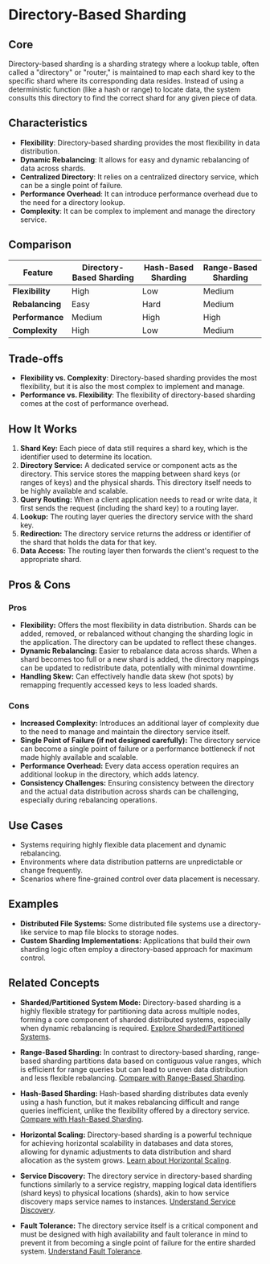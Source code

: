 # Directory-Based Sharding

## Core

Directory-based sharding is a sharding strategy where a lookup table, often called a "directory" or "router," is maintained to map each shard key to the specific shard where its corresponding data resides. Instead of using a deterministic function (like a hash or range) to locate data, the system consults this directory to find the correct shard for any given piece of data.

## Characteristics

- **Flexibility**: Directory-based sharding provides the most flexibility in data distribution.
- **Dynamic Rebalancing**: It allows for easy and dynamic rebalancing of data across shards.
- **Centralized Directory**: It relies on a centralized directory service, which can be a single point of failure.
- **Performance Overhead**: It can introduce performance overhead due to the need for a directory lookup.
- **Complexity**: It can be complex to implement and manage the directory service.

## Comparison

| Feature | Directory-Based Sharding | Hash-Based Sharding | Range-Based Sharding |
|---|---|---|---|
| **Flexibility** | High | Low | Medium |
| **Rebalancing** | Easy | Hard | Medium |
| **Performance** | Medium | High | High |
| **Complexity** | High | Low | Medium |

## Trade-offs

- **Flexibility vs. Complexity**: Directory-based sharding provides the most flexibility, but it is also the most complex to implement and manage.
- **Performance vs. Flexibility**: The flexibility of directory-based sharding comes at the cost of performance overhead.

## How It Works

1.  **Shard Key:** Each piece of data still requires a shard key, which is the identifier used to determine its location.
2.  **Directory Service:** A dedicated service or component acts as the directory. This service stores the mapping between shard keys (or ranges of keys) and the physical shards. This directory itself needs to be highly available and scalable.
3.  **Query Routing:** When a client application needs to read or write data, it first sends the request (including the shard key) to a routing layer.
4.  **Lookup:** The routing layer queries the directory service with the shard key.
5.  **Redirection:** The directory service returns the address or identifier of the shard that holds the data for that key.
6.  **Data Access:** The routing layer then forwards the client's request to the appropriate shard.

## Pros & Cons

### Pros

*   **Flexibility:** Offers the most flexibility in data distribution. Shards can be added, removed, or rebalanced without changing the sharding logic in the application. The directory can be updated to reflect these changes.
*   **Dynamic Rebalancing:** Easier to rebalance data across shards. When a shard becomes too full or a new shard is added, the directory mappings can be updated to redistribute data, potentially with minimal downtime.
*   **Handling Skew:** Can effectively handle data skew (hot spots) by remapping frequently accessed keys to less loaded shards.

### Cons

*   **Increased Complexity:** Introduces an additional layer of complexity due to the need to manage and maintain the directory service itself.
*   **Single Point of Failure (if not designed carefully):** The directory service can become a single point of failure or a performance bottleneck if not made highly available and scalable.
*   **Performance Overhead:** Every data access operation requires an additional lookup in the directory, which adds latency.
*   **Consistency Challenges:** Ensuring consistency between the directory and the actual data distribution across shards can be challenging, especially during rebalancing operations.

## Use Cases

*   Systems requiring highly flexible data placement and dynamic rebalancing.
*   Environments where data distribution patterns are unpredictable or change frequently.
*   Scenarios where fine-grained control over data placement is necessary.

## Examples

*   **Distributed File Systems:** Some distributed file systems use a directory-like service to map file blocks to storage nodes.
*   **Custom Sharding Implementations:** Applications that build their own sharding logic often employ a directory-based approach for maximum control.

## Related Concepts

-   **Sharded/Partitioned System Mode:** Directory-based sharding is a highly flexible strategy for partitioning data across multiple nodes, forming a core component of sharded distributed systems, especially when dynamic rebalancing is required. [Explore Sharded/Partitioned Systems](../README.md).

-   **Range-Based Sharding:** In contrast to directory-based sharding, range-based sharding partitions data based on contiguous value ranges, which is efficient for range queries but can lead to uneven data distribution and less flexible rebalancing. [Compare with Range-Based Sharding](../range-based-sharding/README.md).

-   **Hash-Based Sharding:** Hash-based sharding distributes data evenly using a hash function, but it makes rebalancing difficult and range queries inefficient, unlike the flexibility offered by a directory service. [Compare with Hash-Based Sharding](../hash-based-sharding/README.md).

-   **Horizontal Scaling:** Directory-based sharding is a powerful technique for achieving horizontal scalability in databases and data stores, allowing for dynamic adjustments to data distribution and shard allocation as the system grows. [Learn about Horizontal Scaling](../../../scaling/horizontal/README.md).

-   **Service Discovery:** The directory service in directory-based sharding functions similarly to a service registry, mapping logical data identifiers (shard keys) to physical locations (shards), akin to how service discovery maps service names to instances. [Understand Service Discovery](../../../service-discovery/README.md).

-   **Fault Tolerance:** The directory service itself is a critical component and must be designed with high availability and fault tolerance in mind to prevent it from becoming a single point of failure for the entire sharded system. [Understand Fault Tolerance](../../../fault-tolerance/README.md).
